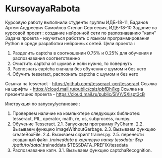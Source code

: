 # KursovayaRabota
Курсовую работу выполнили студенты группы ИДБ-18-11, Баданов Артем Андреевич
Самойлов Степан Сергеевич, ИДБ-18-10
Задание на курсовой проект : создание нейронной сети по разпознаванию "капч"
Задача проекта - научиться работать с языком программирования Python в среде разработки нейронных сетей.
Цели проекта : 
1.	Разделить captcha в соотношении 0.75% и 0.25% для обучения и распознавания соответственно
2.	Очистить captcha от шумов и если нужно, то повернуть 
3.	Распознать captcha сначала без обучения с шумом и без него
4.	Обучить tesseract, распознать captcha c шумом и без него


Ссылка на tesseract - https://github.com/tesseract-ocr/tesseract
Ссылка на шрифты - https://cloud.mail.ru/public/csiz/pbfDhj1xg
Ссылка на презентацию проекта - https://cloud.mail.ru/public/5iVY/5Xispt3cB

Инструкция по запуску/установке : 
1.	Проверяем наличие на компьютере следующих библиотек: tesseract, PIL, operator, math, re, os, subprocess, numpy.
2.	Обучение Tesseract.
2.1.	Запускаем программу PyCharm.
2.2.	Вызываем функцию imageWithoutGarbage.
2.3.	Вызываем функцию createBoxFile.
2.4.	Вызываем скрипт trainer.py.
2.5.	перенести созданный файл *.traineddata в корневую папку tessdata: $cp /path/to/data/*.traineddata $TESSDATA_PREFIX/tessdata
3.	Распознавание капч.
3.1.	Вызываем функцию captchaRecognition.

